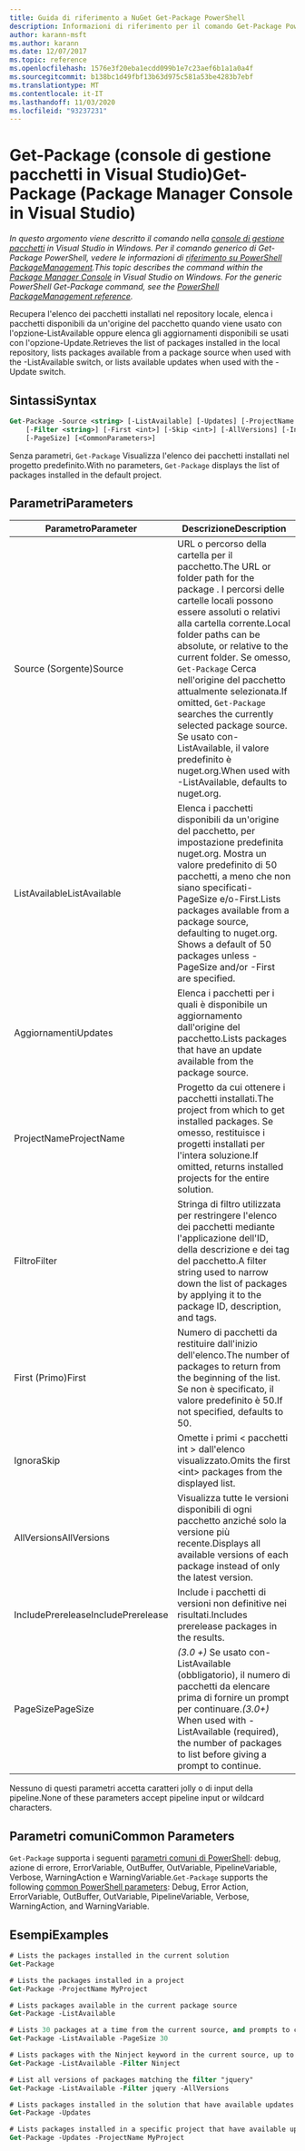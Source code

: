 ```yaml
---
title: Guida di riferimento a NuGet Get-Package PowerShell
description: Informazioni di riferimento per il comando Get-Package PowerShell nella console di gestione pacchetti NuGet in Visual Studio.
author: karann-msft
ms.author: karann
ms.date: 12/07/2017
ms.topic: reference
ms.openlocfilehash: 1576e3f20eba1ecdd099b1e7c23aef6b1a1a0a4f
ms.sourcegitcommit: b138bc1d49fbf13b63d975c581a53be4283b7ebf
ms.translationtype: MT
ms.contentlocale: it-IT
ms.lasthandoff: 11/03/2020
ms.locfileid: "93237231"
---
```

# <a name="get-package-package-manager-console-in-visual-studio"></a><span data-ttu-id="89ee9-103">Get-Package (console di gestione pacchetti in Visual Studio)</span><span class="sxs-lookup"><span data-stu-id="89ee9-103">Get-Package (Package Manager Console in Visual Studio)</span></span>

<span data-ttu-id="89ee9-104">*In questo argomento viene descritto il comando nella [console di gestione pacchetti](../../consume-packages/install-use-packages-powershell.md) in Visual Studio in Windows. Per il comando generico di Get-Package PowerShell, vedere le informazioni di [riferimento su PowerShell PackageManagement](/powershell/module/packagemanagement/?view=powershell-6).*</span><span class="sxs-lookup"><span data-stu-id="89ee9-104">*This topic describes the command within the [Package Manager Console](../../consume-packages/install-use-packages-powershell.md) in Visual Studio on Windows. For the generic PowerShell Get-Package command, see the [PowerShell PackageManagement reference](/powershell/module/packagemanagement/?view=powershell-6).*</span></span>

<span data-ttu-id="89ee9-105">Recupera l'elenco dei pacchetti installati nel repository locale, elenca i pacchetti disponibili da un'origine del pacchetto quando viene usato con l'opzione-ListAvailable oppure elenca gli aggiornamenti disponibili se usati con l'opzione-Update.</span><span class="sxs-lookup"><span data-stu-id="89ee9-105">Retrieves the list of packages installed in the local repository, lists packages available from a package source when used with the -ListAvailable switch, or lists available updates when used with the -Update switch.</span></span>

## <a name="syntax"></a><span data-ttu-id="89ee9-106">Sintassi</span><span class="sxs-lookup"><span data-stu-id="89ee9-106">Syntax</span></span>

```ps
Get-Package -Source <string> [-ListAvailable] [-Updates] [-ProjectName <string>]
    [-Filter <string>] [-First <int>] [-Skip <int>] [-AllVersions] [-IncludePrerelease]
    [-PageSize] [<CommonParameters>]
```

<span data-ttu-id="89ee9-107">Senza parametri, `Get-Package` Visualizza l'elenco dei pacchetti installati nel progetto predefinito.</span><span class="sxs-lookup"><span data-stu-id="89ee9-107">With no parameters, `Get-Package` displays the list of packages installed in the default project.</span></span>

## <a name="parameters"></a><span data-ttu-id="89ee9-108">Parametri</span><span class="sxs-lookup"><span data-stu-id="89ee9-108">Parameters</span></span>

| <span data-ttu-id="89ee9-109">Parametro</span><span class="sxs-lookup"><span data-stu-id="89ee9-109">Parameter</span></span> | <span data-ttu-id="89ee9-110">Descrizione</span><span class="sxs-lookup"><span data-stu-id="89ee9-110">Description</span></span> |
| --- | --- |
| <span data-ttu-id="89ee9-111">Source (Sorgente)</span><span class="sxs-lookup"><span data-stu-id="89ee9-111">Source</span></span> | <span data-ttu-id="89ee9-112">URL o percorso della cartella per il pacchetto.</span><span class="sxs-lookup"><span data-stu-id="89ee9-112">The URL or folder path for the package .</span></span> <span data-ttu-id="89ee9-113">I percorsi delle cartelle locali possono essere assoluti o relativi alla cartella corrente.</span><span class="sxs-lookup"><span data-stu-id="89ee9-113">Local folder paths can be absolute, or relative to the current folder.</span></span> <span data-ttu-id="89ee9-114">Se omesso, `Get-Package` Cerca nell'origine del pacchetto attualmente selezionata.</span><span class="sxs-lookup"><span data-stu-id="89ee9-114">If omitted, `Get-Package` searches the currently selected package source.</span></span> <span data-ttu-id="89ee9-115">Se usato con-ListAvailable, il valore predefinito è nuget.org.</span><span class="sxs-lookup"><span data-stu-id="89ee9-115">When used with -ListAvailable, defaults to nuget.org.</span></span> |
| <span data-ttu-id="89ee9-116">ListAvailable</span><span class="sxs-lookup"><span data-stu-id="89ee9-116">ListAvailable</span></span> | <span data-ttu-id="89ee9-117">Elenca i pacchetti disponibili da un'origine del pacchetto, per impostazione predefinita nuget.org. Mostra un valore predefinito di 50 pacchetti, a meno che non siano specificati-PageSize e/o-First.</span><span class="sxs-lookup"><span data-stu-id="89ee9-117">Lists packages available from a package source, defaulting to nuget.org. Shows a default of 50 packages unless -PageSize and/or -First are specified.</span></span> |
| <span data-ttu-id="89ee9-118">Aggiornamenti</span><span class="sxs-lookup"><span data-stu-id="89ee9-118">Updates</span></span> | <span data-ttu-id="89ee9-119">Elenca i pacchetti per i quali è disponibile un aggiornamento dall'origine del pacchetto.</span><span class="sxs-lookup"><span data-stu-id="89ee9-119">Lists packages that have an update available from the package source.</span></span> |
| <span data-ttu-id="89ee9-120">ProjectName</span><span class="sxs-lookup"><span data-stu-id="89ee9-120">ProjectName</span></span> | <span data-ttu-id="89ee9-121">Progetto da cui ottenere i pacchetti installati.</span><span class="sxs-lookup"><span data-stu-id="89ee9-121">The project from which to get installed packages.</span></span> <span data-ttu-id="89ee9-122">Se omesso, restituisce i progetti installati per l'intera soluzione.</span><span class="sxs-lookup"><span data-stu-id="89ee9-122">If omitted, returns installed projects for the entire solution.</span></span> |
| <span data-ttu-id="89ee9-123">Filtro</span><span class="sxs-lookup"><span data-stu-id="89ee9-123">Filter</span></span> | <span data-ttu-id="89ee9-124">Stringa di filtro utilizzata per restringere l'elenco dei pacchetti mediante l'applicazione dell'ID, della descrizione e dei tag del pacchetto.</span><span class="sxs-lookup"><span data-stu-id="89ee9-124">A filter string used to narrow down the list of packages by applying it to the package ID, description, and tags.</span></span> |
| <span data-ttu-id="89ee9-125">First (Primo)</span><span class="sxs-lookup"><span data-stu-id="89ee9-125">First</span></span> | <span data-ttu-id="89ee9-126">Numero di pacchetti da restituire dall'inizio dell'elenco.</span><span class="sxs-lookup"><span data-stu-id="89ee9-126">The number of packages to return from the beginning of the list.</span></span> <span data-ttu-id="89ee9-127">Se non è specificato, il valore predefinito è 50.</span><span class="sxs-lookup"><span data-stu-id="89ee9-127">If not specified, defaults to 50.</span></span> |
| <span data-ttu-id="89ee9-128">Ignora</span><span class="sxs-lookup"><span data-stu-id="89ee9-128">Skip</span></span> | <span data-ttu-id="89ee9-129">Omette i primi &lt; pacchetti int &gt; dall'elenco visualizzato.</span><span class="sxs-lookup"><span data-stu-id="89ee9-129">Omits the first &lt;int&gt; packages from the displayed list.</span></span>  |
| <span data-ttu-id="89ee9-130">AllVersions</span><span class="sxs-lookup"><span data-stu-id="89ee9-130">AllVersions</span></span> | <span data-ttu-id="89ee9-131">Visualizza tutte le versioni disponibili di ogni pacchetto anziché solo la versione più recente.</span><span class="sxs-lookup"><span data-stu-id="89ee9-131">Displays all available versions of each package instead of only the latest version.</span></span> |
| <span data-ttu-id="89ee9-132">IncludePrerelease</span><span class="sxs-lookup"><span data-stu-id="89ee9-132">IncludePrerelease</span></span> | <span data-ttu-id="89ee9-133">Include i pacchetti di versioni non definitive nei risultati.</span><span class="sxs-lookup"><span data-stu-id="89ee9-133">Includes prerelease packages in the results.</span></span> |
| <span data-ttu-id="89ee9-134">PageSize</span><span class="sxs-lookup"><span data-stu-id="89ee9-134">PageSize</span></span> | <span data-ttu-id="89ee9-135">*(3.0 +)* Se usato con-ListAvailable (obbligatorio), il numero di pacchetti da elencare prima di fornire un prompt per continuare.</span><span class="sxs-lookup"><span data-stu-id="89ee9-135">*(3.0+)* When used with -ListAvailable (required), the number of packages to list before giving a prompt to continue.</span></span> |

<span data-ttu-id="89ee9-136">Nessuno di questi parametri accetta caratteri jolly o di input della pipeline.</span><span class="sxs-lookup"><span data-stu-id="89ee9-136">None of these parameters accept pipeline input or wildcard characters.</span></span>

## <a name="common-parameters"></a><span data-ttu-id="89ee9-137">Parametri comuni</span><span class="sxs-lookup"><span data-stu-id="89ee9-137">Common Parameters</span></span>

<span data-ttu-id="89ee9-138">`Get-Package` supporta i seguenti [parametri comuni di PowerShell](/powershell/module/microsoft.powershell.core/about/about_commonparameters): debug, azione di errore, ErrorVariable, OutBuffer, OutVariable, PipelineVariable, Verbose, WarningAction e WarningVariable.</span><span class="sxs-lookup"><span data-stu-id="89ee9-138">`Get-Package` supports the following [common PowerShell parameters](/powershell/module/microsoft.powershell.core/about/about_commonparameters): Debug, Error Action, ErrorVariable, OutBuffer, OutVariable, PipelineVariable, Verbose, WarningAction, and WarningVariable.</span></span>

## <a name="examples"></a><span data-ttu-id="89ee9-139">Esempi</span><span class="sxs-lookup"><span data-stu-id="89ee9-139">Examples</span></span>

```ps
# Lists the packages installed in the current solution
Get-Package

# Lists the packages installed in a project
Get-Package -ProjectName MyProject

# Lists packages available in the current package source
Get-Package -ListAvailable

# Lists 30 packages at a time from the current source, and prompts to continue if more are available
Get-Package -ListAvailable -PageSize 30

# Lists packages with the Ninject keyword in the current source, up to 50
Get-Package -ListAvailable -Filter Ninject

# List all versions of packages matching the filter "jquery"
Get-Package -ListAvailable -Filter jquery -AllVersions

# Lists packages installed in the solution that have available updates
Get-Package -Updates

# Lists packages installed in a specific project that have available updates
Get-Package -Updates -ProjectName MyProject
```